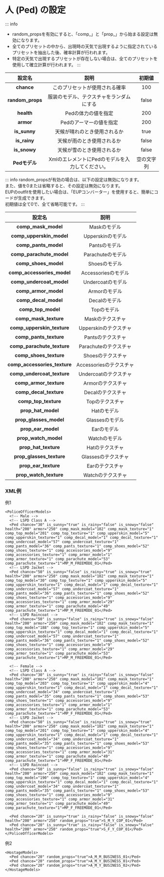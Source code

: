 # 人 (Ped) の設定

::: info
- random_propsを有効にすると、「comp\_」と「prop\_」から始まる設定は無効になります。
- 全てのプリセットの中から、出現時の天気で出現するように指定されているプリセットを抽出した後、確率計算が行われます。
- 特定の天気で出現するプリセットが存在しない場合は、全てのプリセットを使用して確立計算が行われます。
:::

|      設定名      |                       説明                       |   初期値   |
| :--------------: | :----------------------------------------------: | :--------: |
|    **chance**    |          このプリセットが使用される確率          |    100     |
| **random_props** |     服装のモデル、テクスチャをランダムにする     |   false    |
|    **health**    |               Pedの体力の値を指定                |    200     |
|    **armor**     |             Pedのアーマーの値を指定              |    200     |
|   **is_sunny**   |           天候が晴れのとき使用されるか           |    true    |
|   **is_rainy**   |            天候が雨のとき使用されるか            |   false    |
|   **is_snowy**   |            天候が雪のとき使用されるか            |   false    |
|  **Pedモデル**   | XmlのエレメントにPedのモデルを入力してください。 | 空の文字列 |

::: info
random_propsが有効の場合は、以下の設定は無効になります。<br/>
また、値を0または省略すると、その設定は無効になります。<br/>
EUPのoutfitを使用したい場合は、「EUPコンバーター」を使用すると、簡単にコードが生成できます。<br/>
初期値は全て0で、全て省略可能です。
:::

|            設定名            |          説明           |
| :--------------------------: | :---------------------: |
|     **comp_mask_model**      |      Maskのモデル       |
|   **comp_upperskin_model**   |    Upperskinのモデル    |
|     **comp_pants_model**     |      Pantsのモデル      |
|   **comp_parachute_model**   |    Parachuteのモデル    |
|     **comp_shoes_model**     |      Shoesのモデル      |
|  **comp_accessories_model**  |   Accessoriesのモデル   |
|   **comp_undercoat_model**   |    Undercoatのモデル    |
|     **comp_armor_model**     |      Armorのモデル      |
|     **comp_decal_model**     |      Decalのモデル      |
|      **comp_top_model**      |       Topのモデル       |
|    **comp_mask_texture**     |    Maskのテクスチャ     |
|  **comp_upperskin_texture**  |  Upperskinのテクスチャ  |
|    **comp_pants_texture**    |    Pantsのテクスチャ    |
|  **comp_parachute_texture**  |  Parachuteのテクスチャ  |
|    **comp_shoes_texture**    |    Shoesのテクスチャ    |
| **comp_accessories_texture** | Accessoriesのテクスチャ |
|  **comp_undercoat_texture**  |  Undercoatのテクスチャ  |
|    **comp_armor_texture**    |    Armorのテクスチャ    |
|    **comp_decal_texture**    |    Decalのテクスチャ    |
|     **comp_top_texture**     |     Topのテクスチャ     |
|      **prop_hat_model**      |       Hatのモデル       |
|    **prop_glasses_model**    |     Glassesのモデル     |
|      **prop_ear_model**      |       Earのモデル       |
|     **prop_watch_model**     |      Watchのモデル      |
|     **prop_hat_texture**     |     Hatのテクスチャ     |
|   **prop_glasses_texture**   |   Glassesのテクスチャ   |
|     **prop_ear_texture**     |     Earのテクスチャ     |
|    **prop_watch_texture**    |    Watchのテクスチャ    |

### XML例
例1
```xml:line-numbers
<PoliceOfficerModels>
  <!-- Male -->
  <!-- LSPD Class A -->
  <Ped chance="30" is_sunny="true" is_rainy="false" is_snowy="false" health="200" armor="250" comp_mask_model="102" comp_mask_texture="1" comp_top_model="201" comp_top_texture="1" comp_upperskin_model="5" comp_upperskin_texture="1" comp_decal_model="1" comp_decal_texture="1" comp_undercoat_model="57" comp_undercoat_texture="1" comp_pants_model="36" comp_pants_texture="1" comp_shoes_model="52" comp_shoes_texture="1" comp_accessories_model="9" comp_accessories_texture="1" comp_armor_model="1" comp_armor_texture="1" comp_parachute_model="53" comp_parachute_texture="1">MP_M_FREEMODE_01</Ped>
  <!-- LSPD Jacket -->
  <Ped chance="50" is_sunny="false" is_rainy="true" is_snowy="true" health="200" armor="250" comp_mask_model="102" comp_mask_texture="1" comp_top_model="30" comp_top_texture="1" comp_upperskin_model="5" comp_upperskin_texture="1" comp_decal_model="1" comp_decal_texture="1" comp_undercoat_model="57" comp_undercoat_texture="1" comp_pants_model="36" comp_pants_texture="1" comp_shoes_model="52" comp_shoes_texture="1" comp_accessories_model="9" comp_accessories_texture="1" comp_armor_model="29" comp_armor_texture="1" comp_parachute_model="49" comp_parachute_texture="1">MP_M_FREEMODE_01</Ped>
  <!-- LSPD Raincoat -->
  <Ped chance="50" is_sunny="false" is_rainy="true" is_snowy="false" health="200" armor="250" comp_mask_model="102" comp_mask_texture="1" comp_top_model="188" comp_top_texture="1" comp_upperskin_model="5" comp_upperskin_texture="1" comp_decal_model="1" comp_decal_texture="1" comp_undercoat_model="57" comp_undercoat_texture="1" comp_pants_model="36" comp_pants_texture="1" comp_shoes_model="52" comp_shoes_texture="1" comp_accessories_model="9" comp_accessories_texture="1" comp_armor_model="29" comp_armor_texture="1" comp_parachute_model="53" comp_parachute_texture="1">MP_M_FREEMODE_01</Ped>

  <!-- Female -->
  <!-- LSPD Class A -->
  <Ped chance="30" is_sunny="true" is_rainy="false" is_snowy="false" health="200" armor="250" comp_mask_model="102" comp_mask_texture="1" comp_top_model="203" comp_top_texture="1" comp_upperskin_model="4" comp_upperskin_texture="1" comp_decal_model="1" comp_decal_texture="1" comp_undercoat_model="34" comp_undercoat_texture="1" comp_pants_model="35" comp_pants_texture="1" comp_shoes_model="53" comp_shoes_texture="1" comp_accessories_model="9" comp_accessories_texture="1" comp_armor_model="1" comp_armor_texture="1" comp_parachute_model="53" comp_parachute_texture="1">MP_F_FREEMODE_01</Ped>
  <!-- LSPD Jacket -->
  <Ped chance="50" is_sunny="false" is_rainy="true" is_snowy="true" health="200" armor="250" comp_mask_model="102" comp_mask_texture="1" comp_top_model="201" comp_top_texture="1" comp_upperskin_model="4" comp_upperskin_texture="1" comp_decal_model="1" comp_decal_texture="1" comp_undercoat_model="34" comp_undercoat_texture="1" comp_pants_model="35" comp_pants_texture="1" comp_shoes_model="53" comp_shoes_texture="1" comp_accessories_model="9" comp_accessories_texture="1" comp_armor_model="31" comp_armor_texture="1" comp_parachute_model="49" comp_parachute_texture="1">MP_F_FREEMODE_01</Ped>
  <!-- LSPD Raincoat -->
  <Ped chance="50" is_sunny="false" is_rainy="true" is_snowy="false" health="200" armor="250" comp_mask_model="102" comp_mask_texture="1" comp_top_model="190" comp_top_texture="1" comp_upperskin_model="4" comp_upperskin_texture="1" comp_decal_model="1" comp_decal_texture="1" comp_undercoat_model="34" comp_undercoat_texture="1" comp_pants_model="35" comp_pants_texture="1" comp_shoes_model="53" comp_shoes_texture="1" comp_accessories_model="9" comp_accessories_texture="1" comp_armor_model="31" comp_armor_texture="1" comp_parachute_model="49" comp_parachute_texture="1">MP_F_FREEMODE_01</Ped>

  <Ped chance="20" is_sunny="true" is_rainy="false" is_snowy="false" health="200" armor="250" random_props="true">S_M_Y_COP_01</Ped>
  <Ped chance="20" is_sunny="true" is_rainy="false" is_snowy="false" health="200" armor="250" random_props="true">S_F_Y_COP_01</Ped>
</PoliceOfficerModels>
```

例2
```xml:line-numbers
<HostageModels>
  <Ped chance="20" random_props="true">A_M_M_BUSINESS_01</Ped>
  <Ped chance="20" random_props="true">A_M_Y_BUSINESS_01</Ped>
  <Ped chance="20" random_props="true">A_M_Y_BUSINESS_02</Ped>
</HostageModels>
```